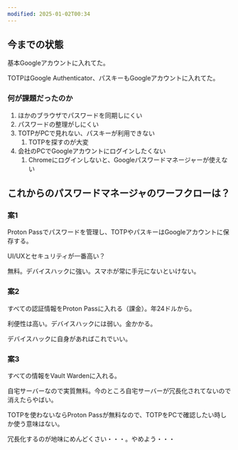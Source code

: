 ```yaml
---
modified: 2025-01-02T00:34
---
```

  

  

## 今までの状態

基本Googleアカウントに入れてた。

TOTPはGoogle Authenticator、パスキーもGoogleアカウントに入れてた。

  

### **何が課題だったのか**

1. ほかのブラウザでパスワードを同期しにくい
2. パスワードの整理がしにくい
3. TOTPがPCで見れない、パスキーが利用できない
    1. TOTPを探すのが大変
4. 会社のPCでGoogleアカウントにログインしたくない
    1. Chromeにログインしないと、Googleパスワードマネージャーが使えない

  

## これからのパスワードマネージャのワーフクローは？

  

### 案1

Proton Passでパスワードを管理し、TOTPやパスキーはGoogleアカウントに保存する。

UI/UXとセキュリティが一番高い？

無料。デバイスハックに強い。スマホが常に手元にないといけない。

  

### 案2

すべての認証情報をProton Passに入れる（課金）。年24ドルから。

利便性は高い。デバイスハックには弱い。金かかる。

デバイスハックに自身があればこれでいい。

  

### 案3

すべての情報をVault Wardenに入れる。

自宅サーバーなので実質無料。今のところ自宅サーバーが冗長化されてないので消えたらやばい。

TOTPを使わないならProton Passが無料なので、TOTPをPCで確認したい時しか使う意味はない。

冗長化するのが地味にめんどくさい・・・。やめよう・・・